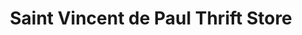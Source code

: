 ---
title: "Saint Vincent de Paul Thrift Store"
url: /springfield/saint-vincent-de-paul-thrift-store-main-street/
shop: Gebrauchtwaren
---